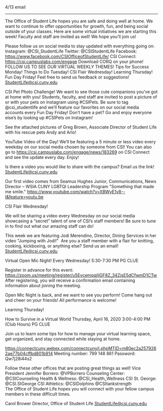 4/13  email

----


The Office of Student Life hopes you are safe and doing well at home. We want to continue to offer opportunities for growth, fun, and being social outside of your classes. Here are some virtual initiatives we are starting this week! Faculty and staff are invited as well! We hope you’ll join us!
 
Please follow us on social media to stay updated with everything going on:
Instagram: @CSI_StudentLife  Twitter: @CSIStudentLife 
Facebook: https://www.facebook.com/CSIOfficeofStudentLife/ 
CSI Connect: https://csi.campuslabs.com/engage 
Download CORQ on your phone!
FOLLOW US TO SEE OUR VIRTUAL WEEKLY THEMES! 
Tips for Success Monday! 
Things to Do Tuesday! 
CSI Flair Wednesday! 
Learning Thursday! 
Fun Day Friday! 
Feel free to send us feedback or suggestions! StudentLife@csi.cuny.edu 
 
CSI Pet Photo Challenge! 
We want to see those cute companions you’ve got at home with you! Students, faculty, and staff are invited to post a picture of or with your pets on Instagram using #CSIPets. Be sure to tag @csi_studentlife and we’ll feature our favorites on our social media accounts every Fun Day Friday! Don’t have a pet? Go and enjoy everyone else’s by looking up #CSIPets on Instagram! 
 
See the attached pictures of Greg Brown, Associate Director of Student Life with his rescue pets Andy and Arlo!
 
YouTube Video of the Day! 
We’ll be featuring a 5 minute or less video every weekday on our social media chosen by someone from CSI! You can also go to https://csi.campuslabs.com/engage/news/183269 on CSI Connect and see the update every day. Enjoy! 
 
Is there a video you would like to share with the campus? Email us the link! StudentLife@csi.cuny.edu  

Our first video comes from Seamus Hughes 
Junior, Communications, News Director – WSIA 
CUNY LGBTQI Leadership Program 
"Something that made me smile." 
https://www.youtube.com/watch?v=XBWyE1v8--I&feature=youtu.be  
 
CSI Flair Wednesday! 
 
We will be sharing a video every Wednesday on our social media showcasing a “secret” talent of one of CSI’s staff members! Be sure to tune in to find out what our amazing staff can do!

This week we are featuring Jodi Merendino, Director, Dining Services in her video "Jumping with Jodi!"​
 ​
Are you a staff member with a flair for knitting, cooking, kickboxing, or anything else? Send us an email! StudentLife@csi.cuny.edu  
 
Virtual Open Mic Night! 
Every Wednesday! 
5:30-7:30 PM 
PG CLUE 
 
Register in advance for this event: 
https://zoom.us/meeting/register/u5EvcemqqjIjGF8Z_34ZjsE5dCfwmD1CTw 
After registering, you will receive a confirmation email containing information about joining the meeting. 
 
Open Mic Night is back, and we want to see you perform! Come hang out and cheer on your friends! All performance is welcome! 
 
Learning Thursday! 
 
How to Survive in a Virtual World 
Thursday, April 16, 2020 
3:00-4:00 PM (Club Hours) 
PG CLUE 
 
Join us to learn some tips for how to manage your virtual learning space, get organized, and stay connected while staying at home.  
 
https://connectcuny.webex.com/connectcuny/j.phpMTID=m80ec2a2579262ae77b04cffbd801b914 
Meeting number: 799 148 861 
Password: Qw7j28i44s2 
 
Follow these other offices that are posting great things as well! 
Vice President Jennifer Borrero: @VPBorrero 
Counseling Center: @CSICounseling 
Health & Wellness: @CSI_Health_Wellness 
CSI St. George: @CSI.StGeorge 
CSI Athletics: @CSIDolphins @CSItankstrength  
The Office of Student Life hopes you will connect with your fellow campus members in these difficult times. 
 
Carol Brower 
Director, Office of Student Life
StudentLife@csi.cuny.edu  
 

